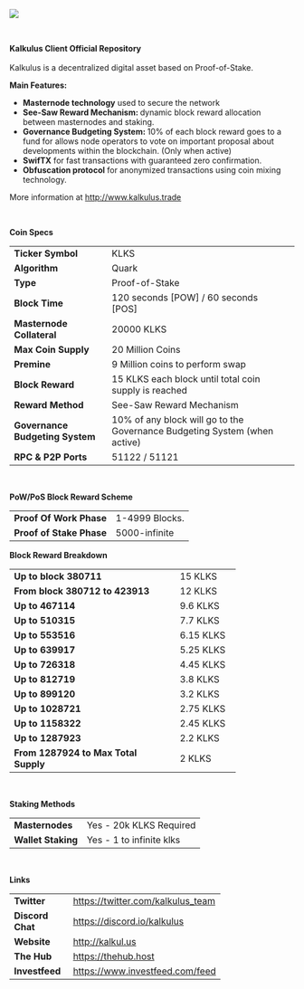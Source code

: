 <p><a href="http://www.kalkulus.trade/"><img style="display: block; margin-left: auto; margin-right: auto;" src="https://i.imgur.com/TDhrEOP.png" /></a></p>
<p style="text-align: center;">&nbsp;</p>
<p><strong>Kalkulus Client Official Repository</strong><br /><br /> Kalkulus is a decentralized digital asset based on Proof-of-Stake.</p>
<p><strong>Main Features:</strong></p>
<ul>
<li><strong>Masternode technology</strong> used to secure the network</li>
<li><strong>See-Saw Reward Mechanism: </strong>dynamic block reward allocation between masternodes and staking.</li>
<li><strong>Governance Budgeting System: </strong>10% of each block reward goes to a fund for allows node operators to vote on important proposal about developments within the blockchain. (Only when active)</li>
<li><strong>SwifTX</strong> for fast transactions with guaranteed zero confirmation.</li>
<li><strong>Obfuscation protocol</strong> for anonymized transactions using coin mixing technology.</li>
</ul>
<p>More information at <a href="http://www.kalkulus.trade" target="_blank" rel="noopener">http://www.kalkulus.trade</a></p>
<p>&nbsp;</p>
<p><strong>Coin Specs</strong></p>
<table>
<tbody>
<tr>
<td><strong>Ticker Symbol</strong></td>
<td>KLKS</td>
</tr>
<tr>
<td><strong>Algorithm</strong></td>
<td>Quark</td>
</tr>
<tr>
<td><strong>Type</strong></td>
<td>Proof-of-Stake</td>
</tr>
<tr>
<td><strong>Block Time</strong></td>
<td>120 seconds [POW] / 60 seconds [POS]</td>
<td>&nbsp;</td>
</tr>
<tr>
<td><strong>Masternode Collateral</strong></td>
<td>20000 KLKS</td>
</tr>
<tr>
<td><strong>Max Coin Supply</strong></td>
<td>20 Million Coins</td>
</tr>
<tr>
<td><strong>Premine</strong></td>
<td>9 Million coins to perform swap</td>
</tr>
<tr>
<td><strong>Block Reward</strong></td>
<td>15 KLKS each block until total coin supply is reached</td>
</tr>
<tr>
<td><strong>Reward Method</strong></td>
<td>See-Saw Reward Mechanism</td>
</tr>
<tr>
<td><strong>Governance Budgeting System</strong></td>
<td>10% of any block will go to the Governance Budgeting System (when active)</td>
</tr>
<tr>
<td><strong>RPC &amp; P2P Ports&nbsp;</strong></td>
<td>51122 / 51121</td>
</tr>
</tbody>
</table>
<p>&nbsp;</p>
<p><strong>PoW/PoS Block Reward Scheme</strong></p>
<table>
<tbody>
<tr>
<td><strong>Proof Of Work Phase</strong></td>
<td>1-4999 Blocks.</td>
</tr>
<tr>
<td><strong>Proof of Stake Phase</strong></td>
<td>5000-infinite</td>
</tr>
</tbody>
</table>
<p><strong>Block Reward Breakdown</strong></p>
<table style="width: 400px;">
<tbody>
<tr>
<td style="width: 295px;"><strong>Up to block 380711</strong></td>
<td style="width: 95px;">15 KLKS</td>
</tr>
<tr>
<td style="width: 295px;"><strong>From block 380712 to 423913</strong></td>
<td style="width: 95px;">12 KLKS</td>
</tr>
<tr>
<td style="width: 295px;"><strong>Up to 467114</strong></td>
<td style="width: 95px;">9.6 KLKS</td>
</tr>
<tr>
<td style="width: 295px;"><strong>Up to 510315</strong></td>
<td style="width: 95px;">7.7 KLKS</td>
</tr>
<tr>
<td style="width: 295px;"><strong>Up to 553516&nbsp;</strong></td>
<td style="width: 95px;">6.15 KLKS</td>
</tr>
<tr>
<td style="width: 295px;"><strong>Up to 639917&nbsp;</strong></td>
<td style="width: 95px;">5.25 KLKS</td>
</tr>
<tr>
<td style="width: 295px;"><strong>Up to 726318&nbsp;</strong></td>
<td style="width: 95px;">4.45 KLKS</td>
</tr>
<tr>
<td style="width: 295px;"><strong>Up to 812719&nbsp;</strong></td>
<td style="width: 95px;">3.8 KLKS</td>
</tr>
<tr>
<td style="width: 295px;"><strong>Up to 899120&nbsp;</strong></td>
<td style="width: 95px;">3.2 KLKS</td>
</tr>
<tr>
<td style="width: 295px;"><strong>Up to 1028721</strong></td>
<td style="width: 95px;">2.75 KLKS</td>
</tr>
<tr>
<td style="width: 295px;"><strong>Up to 1158322</strong></td>
<td style="width: 95px;">2.45 KLKS</td>
</tr>
<tr>
<td style="width: 295px;"><strong>Up to 1287923</strong></td>
<td style="width: 95px;">2.2 KLKS</td>
</tr>
<tr>
<td style="width: 295px;"><strong>From 1287924 to Max Total Supply&nbsp;&nbsp;</strong></td>
<td style="width: 95px;">2 KLKS</td>
</tr>
</tbody>
</table>
<p>&nbsp;</p>
<p><strong>Staking Methods</strong></p>
<table>
<tbody>
<tr>
<td><strong>Masternodes</strong></td>
<td>Yes - 20k KLKS Required</td>
</tr>
<tr>
<td><strong>Wallet Staking</strong></td>
<td>Yes - 1 to infinite klks</td>
</tr>
</tbody>
</table>
<p>&nbsp;</p>
<p><strong>Links</strong></p>
<table style="width: 373px;">
<tbody>
<tr>
<td style="width: 116px;"><strong>Twitter</strong></td>
<td style="width: 247px;"><a href="https://twitter.com/kalkulus_team" target="_blank" rel="noopener">https://twitter.com/kalkulus_team</a></td>
</tr>
<tr>
<td style="width: 116px;"><strong>Discord Chat</strong></td>
<td style="width: 247px;"><a title="https://discord.io/kalkulus" href="https://discord.io/kalkulus" target="_blank" rel="noopener">https://discord.io/kalkulus</a></td>
</tr>
<tr>
<td style="width: 116px;"><strong>Website</strong></td>
<td style="width: 247px;"><a href="http://kalkulus.trade/">http://kalkul.us</a></td>
</tr>
<tr>
<td style="width: 116px;"><strong>The Hub</strong></td>
<td style="width: 247px;"><a href="https://hub.kalkul.us/">https://thehub.host</a></td>
</tr>
<tr>
<td style="width: 116px;"><strong>Investfeed</strong></td>
<td style="width: 247px;"><a class="markup--anchor markup--p-anchor" href="https://www.investfeed.com/feed" target="_blank" rel="nofollow noopener" data-href="https://www.investfeed.com/feed">https://www.investfeed.com/feed</a></td>
</tr>
</tbody>
</table>
<p>&nbsp;</p>
<p>&nbsp;</p>
